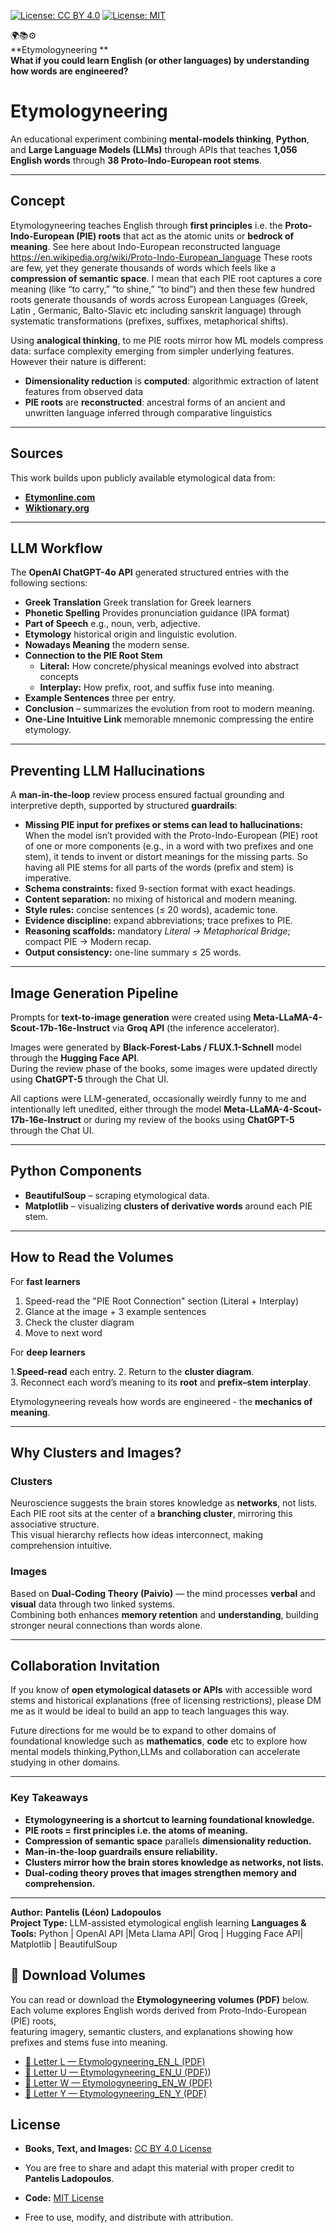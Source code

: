 [![License: CC BY 4.0](https://img.shields.io/badge/License-CC--BY%204.0-lightgrey.svg)](https://creativecommons.org/licenses/by/4.0/)
[![License: MIT](https://img.shields.io/badge/License-MIT-yellow.svg)](https://opensource.org/licenses/MIT)


🌍📚⚙️  
**Etymologyneering **  
**What if you could learn English (or other languages) by understanding how words are engineered?**

# **Etymologyneering**

An educational experiment combining **mental-models thinking**, **Python**, and **Large Language Models (LLMs)** through APIs that teaches **1,056 English words** through **38 Proto-Indo-European root stems**.

---

## **Concept**

Etymologyneering teaches English through **first principles** i.e. the **Proto-Indo-European (PIE) roots** that act as the atomic units or **bedrock of meaning**. See here about Indo-European reconstructed 
language https://en.wikipedia.org/wiki/Proto-Indo-European_language 
These roots are few, yet they generate thousands of words which feels like a **compression of semantic space**. I mean that each PIE root captures a core meaning (like “to carry,” “to shine,” “to bind”)
and then these few hundred roots generate thousands of words across European Languages (Greek, Latin , Germanic, Balto-Slavic etc including sanskrit language) through systematic transformations (prefixes, suffixes, metaphorical shifts).


Using **analogical thinking**, to me PIE roots mirror how ML models compress data: surface complexity emerging from simpler underlying features.
However their nature is different:
- **Dimensionality reduction** is **computed**: algorithmic extraction of latent features from observed data
- **PIE roots** are **reconstructed**: ancestral forms of an ancient and unwritten language inferred through comparative linguistics 

---

## **Sources**

This work builds upon publicly available etymological data from:

- [**Etymonline.com**](https://www.etymonline.com)  
- [**Wiktionary.org**](https://www.wiktionary.org)

---

## **LLM Workflow**

The **OpenAI ChatGPT-4o API** generated structured entries with the following sections:

- **Greek Translation**  Greek translation for Greek learners
- **Phonetic Spelling**   Provides pronunciation guidance (IPA format)
- **Part of Speech**  e.g., noun, verb, adjective.  
- **Etymology**  historical origin and linguistic evolution.  
- **Nowadays Meaning**  the modern sense.  
- **Connection to the PIE Root Stem**  
  - **Literal:** How concrete/physical meanings evolved into abstract concepts  
  - **Interplay:** How prefix, root, and suffix fuse into meaning.  
- **Example Sentences**  three per entry.  
- **Conclusion** – summarizes the evolution from root to modern meaning.  
- **One-Line Intuitive Link** memorable mnemonic compressing the entire etymology.

---

## **Preventing LLM Hallucinations**

A **man-in-the-loop** review process ensured factual grounding and interpretive depth, supported by structured **guardrails**:

- **Missing PIE input for prefixes or stems can lead to hallucinations:** When the model isn’t provided with the Proto-Indo-European (PIE) root of one or more components (e.g., in a word with two prefixes and one stem),
 it tends to invent or distort meanings for the missing parts. So having all PIE stems for all parts of the words (prefix and stem) is imperative.
- **Schema constraints:** fixed 9-section format with exact headings.  
- **Content separation:** no mixing of historical and modern meaning.  
- **Style rules:** concise sentences (≤ 20 words), academic tone.  
- **Evidence discipline:** expand abbreviations; trace prefixes to PIE.  
- **Reasoning scaffolds:** mandatory *Literal → Metaphorical Bridge*; compact PIE → Modern recap.  
- **Output consistency:** one-line summary ≤ 25 words.

---

## **Image Generation Pipeline**

Prompts for **text-to-image generation** were created using **Meta-LLaMA-4-Scout-17b-16e-Instruct** via **Groq API** (the inference accelerator).  

Images were generated by **Black-Forest-Labs / FLUX.1-Schnell** model through the **Hugging Face API**.  
During the review phase of the books, some images were updated directly using **ChatGPT-5** through the Chat UI.  

All captions were LLM-generated, occasionally weirdly funny to me and intentionally left unedited, either through the model  **Meta-LLaMA-4-Scout-17b-16e-Instruct** or 
during my review of the books using  **ChatGPT-5** through the Chat UI.  

---

## **Python Components**

- **BeautifulSoup** – scraping etymological data.  
- **Matplotlib** – visualizing **clusters of derivative words** around each PIE stem.

---

## **How to Read the Volumes**

For **fast learners** 
1. Speed-read the "PIE Root Connection" section (Literal + Interplay)
2. Glance at the image + 3 example sentences
3. Check the cluster diagram
4. Move to next word

For **deep learners**

1.**Speed-read** each entry.
2. Return to the **cluster diagram**.  
3. Reconnect each word’s meaning to its **root** and **prefix–stem interplay**.

Etymologyneering reveals how words are engineered - the **mechanics of meaning**.

---

## **Why Clusters and Images?**

### **Clusters**

Neuroscience suggests the brain stores knowledge as **networks**, not lists.  
Each PIE root sits at the center of a **branching cluster**, mirroring this associative structure.  
This visual hierarchy reflects how ideas interconnect, making comprehension intuitive.

### **Images**

Based on **Dual-Coding Theory (Paivio)** — the mind processes **verbal** and **visual** data through two linked systems.  
Combining both enhances **memory retention** and **understanding**, building stronger neural connections than words alone.

---

## **Collaboration Invitation**

If you know of **open etymological datasets or APIs** with accessible word stems and historical explanations (free of licensing restrictions), please DM me as it would be ideal to build an app to teach languages this way.

Future directions for me would be to expand to other domains of foundational knowledge  such as **mathematics**, **code**  etc to explore how mental models thinking,Python,LLMs and collaboration can accelerate studying in other domains.

---

### **Key Takeaways**

- **Etymologyneering is a shortcut to learning foundational knowledge.**  
- **PIE roots = first principles i.e. the atoms of meaning.**  
- **Compression of semantic space** parallels **dimensionality reduction.**  
- **Man-in-the-loop guardrails ensure reliability.**  
- **Clusters mirror how the brain stores knowledge as networks, not lists.**  
- **Dual-coding theory proves that images strengthen memory and comprehension.**

---


**Author:** **Pantelis (Léon) Ladopoulos**  
**Project Type:** LLM-assisted etymological english learning 
**Languages & Tools:** Python | OpenAI API |Meta Llama API| Groq | Hugging Face API| Matplotlib | BeautifulSoup  

## 📘 Download Volumes

You can read or download the **Etymologyneering volumes (PDF)** below.  
Each volume explores English words derived from Proto-Indo-European (PIE) roots,  
featuring imagery, semantic clusters, and explanations showing how prefixes and stems fuse into meaning.

- [📗 Letter L — Etymologyneering_EN_L (PDF)](https://github.com/pladopoulos/etymologyneering/raw/main/volumes/Etymologyneering_EN_Letter_L.pdf)
- [📘 Letter U — Etymologyneering_EN_U (PDF)](https://github.com/pladopoulos/etymologyneering/raw/main/volumes/Etymologyneering_EN_Letter_U.pdf))
- [📕 Letter W — Etymologyneering_EN_W (PDF)](https://github.com/pladopoulos/etymologyneering/raw/main/volumes/Etymologyneering_EN_Letter_W.pdf)
- [📙 Letter Y — Etymologyneering_EN_Y (PDF)](https://github.com/pladopoulos/etymologyneering/raw/main/volumes/Etymologyneering_EN_Letter_Y.pdf)



## **License**

- **Books, Text, and Images:** [CC BY 4.0 License](LICENSE_BOOK.txt)
-   You are free to share and adapt this material with proper credit to **Pantelis Ladopoulos**.  

- **Code:** [MIT License](LICENSE_CODE.txt)
-   Free to use, modify, and distribute with attribution.  


